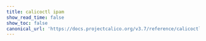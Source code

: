 ```yaml
---
title: calicoctl ipam
show_read_time: false
show_toc: false
canonical_url: 'https://docs.projectcalico.org/v3.7/reference/calicoctl/commands/ipam/index'
---
```

